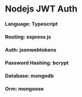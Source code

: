 # Nodejs JWT Auth

### Language: Typescript 
### Routing: express js
### Auth: jsonwebtokens
### Password Hashing: bcrypt
### Database: mongodb
### Orm: mongoose